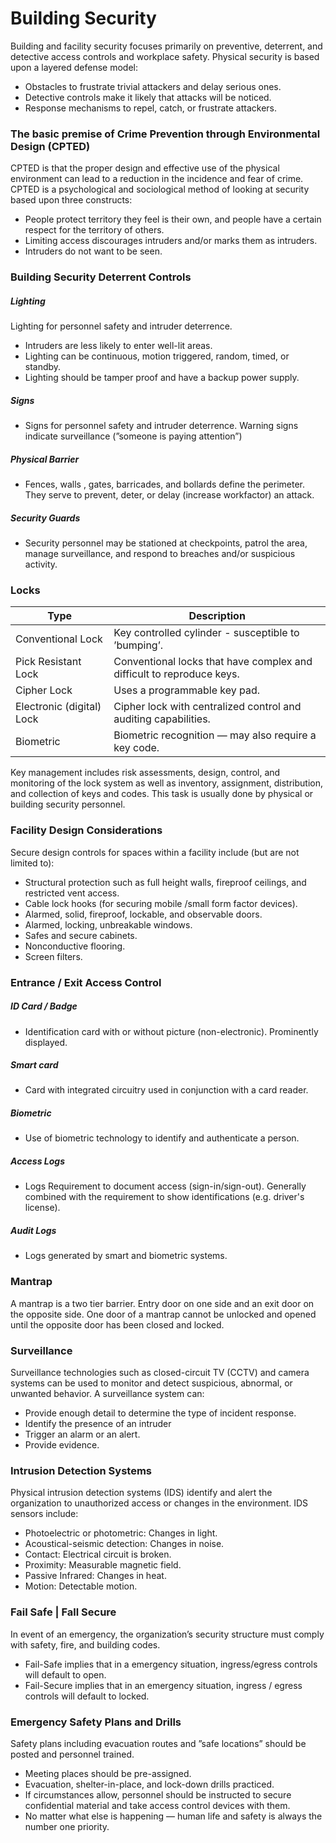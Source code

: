 # Building Security
Building and facility security focuses primarily on preventive, deterrent, and detective access controls and workplace safety. Physical security is based upon a layered defense model:
* Obstacles to frustrate trivial attackers and delay serious ones.
* Detective controls make it likely that attacks will be noticed.
* Response mechanisms to repel, catch, or frustrate attackers.


### The basic premise of Crime Prevention through Environmental Design (CPTED)

CPTED is that the proper design and effective use of the physical environment can lead to a reduction in the incidence and fear of crime. CPTED is a psychological and sociological method of looking at security based upon three constructs:
 * People protect territory they feel is their own, and people have a certain respect for the territory of others.
 * Limiting access discourages intruders and/or marks them as intruders.
 * Intruders do not want to be seen.

### Building Security Deterrent Controls

##### Lighting
Lighting for personnel safety and intruder deterrence.
 * Intruders are less likely to enter well-lit areas.
 * Lighting can be continuous, motion triggered, random, timed, or standby.
 * Lighting should be tamper proof and have a backup power supply.

##### Signs
* Signs for personnel safety and intruder deterrence. Warning signs indicate surveillance (”someone is paying attention”)

##### Physical Barrier
* Fences, walls , gates, barricades, and bollards define the perimeter. They serve to prevent, deter, or delay (increase workfactor) an attack.

##### Security Guards
* Security personnel may be stationed at checkpoints, patrol the area, manage surveillance, and respond to breaches and/or suspicious activity.

### Locks
| Type |  Description |
|------|--------------|
| Conventional Lock | Key controlled cylinder - susceptible to ’bumping’. |
| Pick Resistant Lock | Conventional locks that have complex and difficult to reproduce keys. |
| Cipher Lock | Uses a programmable key pad. |
| Electronic (digital) Lock | Cipher lock with centralized control and auditing capabilities. |
| Biometric | Biometric recognition — may also require a key code. |

Key management includes risk assessments, design, control, and monitoring
of the lock system as well as inventory, assignment, distribution, and
collection of keys and codes. This task is usually done by physical or building
security personnel.

### Facility Design Considerations
Secure design controls for spaces within a facility include (but are not limited to):
* Structural protection such as full height walls, fireproof ceilings, and restricted vent access.
* Cable lock hooks (for securing mobile /small form factor devices).
* Alarmed, solid, fireproof, lockable, and observable doors.
* Alarmed, locking, unbreakable windows.
* Safes and secure cabinets.
* Nonconductive flooring.
* Screen filters.

### Entrance / Exit Access Control
##### ID Card / Badge
* Identification card with or without picture (non-electronic). Prominently displayed.

##### Smart card
* Card with integrated circuitry used in conjunction with a card reader.

##### Biometric
* Use of biometric technology to identify and authenticate a person.

##### Access Logs
* Logs Requirement to document access (sign-in/sign-out). Generally combined with the requirement to show identifications (e.g. driver's license).

##### Audit Logs
* Logs generated by smart and biometric systems.

### Mantrap
A mantrap is a two tier barrier. Entry door on one side and an exit door on the opposite side. One door of a mantrap cannot be unlocked and opened until the opposite door has been closed and locked.

### Surveillance
Surveillance technologies such as closed-circuit TV (CCTV) and camera systems can be used to monitor and detect suspicious, abnormal, or unwanted behavior.
A surveillance system can:
* Provide enough detail to determine the type of incident response.
* Identify the presence of an intruder
* Trigger an alarm or an alert.
* Provide evidence.

### Intrusion Detection Systems
Physical intrusion detection systems (IDS) identify and alert the organization to unauthorized access or changes in the environment.
IDS sensors include:

* Photoelectric or photometric: Changes in light.
* Acoustical-seismic detection: Changes in noise.
* Contact: Electrical circuit is broken.
* Proximity: Measurable magnetic field.
* Passive Infrared: Changes in heat.
* Motion: Detectable motion.

### Fail Safe | Fall Secure
In event of an emergency, the organization’s security structure must comply with safety, fire, and building codes.
* Fail-Safe implies that in a emergency situation, ingress/egress controls will default to open.
* Fail-Secure implies that in an emergency situation, ingress / egress controls will default to locked.

### Emergency Safety Plans and Drills
Safety plans including evacuation routes and ”safe locations” should be posted and personnel trained.
* Meeting places should be pre-assigned.
* Evacuation, shelter-in-place, and lock-down drills practiced.
* If circumstances allow, personnel should be instructed to secure confidential material and take access control devices with them.
* No matter what else is happening — human life and safety is always the number one priority.
